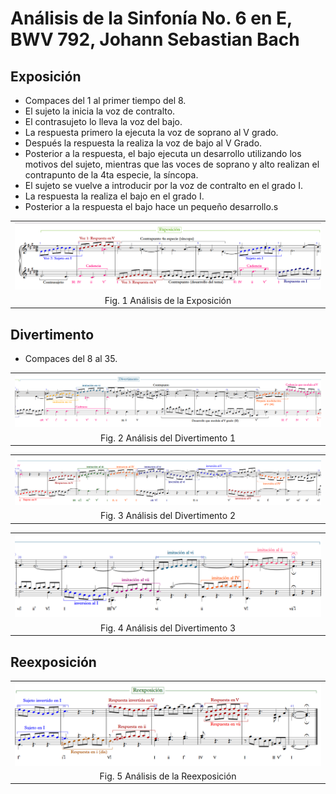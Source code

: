 # Análisis de la Sinfonía No. 6 en E, BWV 792, Johann Sebastian Bach 

## Exposición

- Compaces del 1 al primer tiempo del 8.
- El sujeto la inicia la voz de contralto.
- El contrasujeto lo lleva la voz del bajo.
- La respuesta primero la ejecuta la voz de soprano al V grado.
- Después la respuesta la realiza la voz de bajo al V Grado.
- Posterior a la respuesta, el bajo ejecuta un desarrollo utilizando los motivos del sujeto, mientras que las voces de soprano y alto realizan el contrapunto de la 4ta especie, la síncopa.
- El sujeto se vuelve a introducir por la voz de contralto en el grado I.
- La respuesta la realiza el bajo en el grado I.
- Posterior a la respuesta el bajo hace un pequeño desarrollo.s
 
||
|:--:|
|![i](img/Sinfonia6_analisis_01.png)|
| Fig. 1 Análisis de la Exposición|

## Divertimento

- Compaces del 8 al 35.

||
|:--:|
|![i](img/Sinfonia6_analisis_02.png)|
| Fig. 2 Análisis del Divertimento 1|

||
|:--:|
|![i](img/Sinfonia6_analisis_03.png)|
| Fig. 3 Análisis del Divertimento 2|

||
|:--:|
|![i](img/Sinfonia6_analisis_04.png)|
| Fig. 4 Análisis del Divertimento 3|



## Reexposición


||
|:--:|
|![i](img/Sinfonia6_analisis_05.png)|
| Fig. 5 Análisis de la Reexposición|

